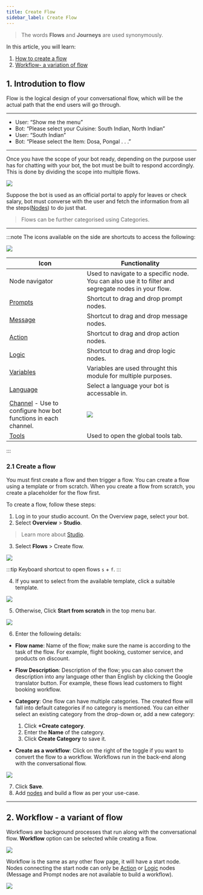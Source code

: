 ```yaml
---
title: Create Flow
sidebar_label: Create Flow
---
```


> The words **Flows** and **Journeys** are used synonymously.

In this article, you will learn: 

1. [How to create a flow](#createflow)
2. [Workflow- a variation of flow](#workflow)


## <a name="createflow"></a> 1. Introdution to flow

Flow is the logical design of your conversational flow, which will be the actual path that the end users will go through.
    
---
- User: “Show me the menu”
- Bot: “Please select your Cuisine: South Indian, North Indian”
- User: “South Indian”
- Bot: “Please select the Item: Dosa, Pongal . . .”
---
  

Once you have the scope of your bot ready, depending on the purpose user has for chatting with your bot, the bot must be built to respond accordingly. This is done by dividing the scope into multiple flows.

  

![](https://i.imgur.com/zroHc91.jpg)

  

Suppose the bot is used as an official portal to apply for leaves or check salary, bot must converse with the user and fetch the information from all the steps([Nodes](https://docs.yellow.ai/docs/platform_concepts/studio/build/nodes/nodes)) to do just that.
    

> Flows can be further categorised using Categories.

----

:::note
The icons available on the side are shortcuts to access the following: 

![](https://i.imgur.com/3rEtjur.jpg)



| Icon                                                                                                                                         | Functionality                                                                                        |
| -------------------------------------------------------------------------------------------------------------------------------------------- | ---------------------------------------------------------------------------------------------------- |
| Node navigator                                                                                                                               | Used to navigate to a specific node. You can also use it to filter and segregate nodes in your flow. |
| [Prompts](https://docs.yellow.ai/docs/platform_concepts/studio/build/nodes/prompt-nodes)                                                     | Shortcut to drag and drop prompt nodes.                                                              |
| [Message](https://docs.yellow.ai/docs/platform_concepts/studio/build/nodes/message-nodes)                                                    | Shortcut to drag and drop message nodes.                                                             |
| [Action](https://docs.yellow.ai/docs/platform_concepts/studio/build/nodes/action-nodes)                                                      | Shortcut to drag and drop action nodes.                                                              |
| [Logic](https://docs.yellow.ai/docs/platform_concepts/studio/build/nodes/logic-nodes)                                                        | Shortcut to drag and drop logic nodes.                                                               |
| [Variables](https://docs.yellow.ai/docs/platform_concepts/studio/build/bot-variables)                                                        | Variables are used throught this module for multiple purposes.                                       |
| [Language](https://docs.yellow.ai/docs/platform_concepts/studio/languages-supported#2-add-languages)                                         | Select a language your bot is accessable in.                                                         |
| [Channel](https://docs.yellow.ai/docs/platform_concepts/channelConfiguration/overview) - Use to configure how bot functions in each channel. | ![](https://i.imgur.com/Jzrwr57.png)                                                                 |
| [Tools](https://docs.yellow.ai/docs/platform_concepts/studio/tools) |   Used to open the global tools tab.                                                                                                   |
:::








### 2.1 Create a flow

You must first create a flow and then trigger a flow. You can create a flow using a template or from scratch. When you create a flow from scratch, you create a placeholder for the flow first.

To create a flow, follow these steps:

1. Log in to your studio account. On the Overview page, select your bot. 
2. Select **Overview** > **Studio**.

> Learn more about [Studio](https://docs.yellow.ai/docs/platform_concepts/studio/overview#access-studio). 
    
3. Select **Flows** > Create flow.

![](https://i.imgur.com/YZXi95w.jpg)

:::tip
Keyboard shortcut to open flows `s` + `f`.
:::

4. If you want to select from the available template, click a suitable template.

![](https://i.imgur.com/K2blabe.jpg)

5. Otherwise, Click **Start from scratch** in the top menu bar.

![](https://i.imgur.com/npIk9X3.jpg)


6. Enter the following details:

*  **Flow name**: Name of the flow; make sure the name is according to the task of the flow. For example, flight booking, customer service, and products on discount.

*  **Flow Description**: Description of the flow; you can also convert the description into any language other than English by clicking the Google translator button. For example, these flows lead customers to flight booking workflow.

*  **Category**: One flow can have multiple categories. The created flow will fall into default categories if no category is mentioned. You can either select an existing category from the drop-down or, add a new category:

    1. Click **+Create category**.
    2. Enter the **Name** of the category.
    3. Click **Create Category** to save it.
*  **Create as a workflow**: Click on the right of the toggle if you want to convert the flow to a workflow. Workflows run in the back-end along with the conversational flow.

![](https://i.imgur.com/GS5ENuC.png)

7. Click **Save**.
8. Add [nodes](https://docs.yellow.ai/docs/platform_concepts/studio/build/nodes/nodes) and build a flow as per your use-case. 
--- 

## <a name="workflow"></a> 2. Workflow - a variant of flow

Workflows are background processes that run along with the conversational flow. **Workflow** option can be selected while creating a flow.

![](https://i.imgur.com/yMThz0H.png)

Workflow is the same as any other flow page, it will have a start node. Nodes connecting the start node can only be [Action](https://docs.yellow.ai/docs/platform_concepts/studio/build/nodes/action-nodes) or [Logic](https://docs.yellow.ai/docs/platform_concepts/studio/build/nodes/logic-nodes) nodes (Message and Prompt nodes are not available to build a workflow).

![](https://i.imgur.com/7Wfp9Yz.png)